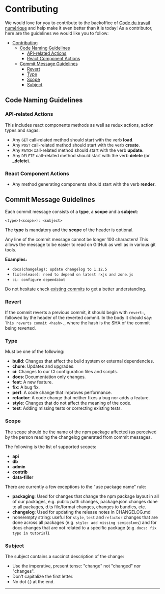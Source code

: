 # Contributing

We would love for you to contribute to the backoffice of [Code du travail numérique][link-cdtn] and
help make it even better than it is today! As a contributor, here are the guidelines we would like
you to follow:

- [Contributing](#contributing)
  - [Code Naming Guidelines](#code-naming-guidelines)
    - [API-related Actions](#api-related-actions)
    - [React Component Actions](#react-component-actions)
  - [Commit Message Guidelines](#commit-message-guidelines)
    - [Revert](#revert)
    - [Type](#type)
    - [Scope](#scope)
    - [Subject](#subject)

## Code Naming Guidelines

### API-related Actions

This includes react components methods as well as redux actions, action types and sagas:

- Any `GET` call-related method should start with the verb **load**.
- Any `POST` call-related method should start with the verb **create**.
- Any `PATCH` call-related method should start with the verb **update**.
- Any `DELETE` call-related method should start with the verb **delete** (or **\_delete**).

### React Component Actions

- Any method generating components should start with the verb **render**.

## Commit Message Guidelines

Each commit message consists of a **type**, a **scope** and a **subject**:

```
<type>(<scope>): <subject>
```

The **type** is mandatory and the **scope** of the header is optional.

Any line of the commit message cannot be longer 100 characters! This allows the message to be easier
to read on GitHub as well as in various git tools.

**Examples:**

- `docs(changelog): update changelog to 1.12.5`
- `fix(release): need to depend on latest rxjs and zone.js`
- `ci: configure dependabot`

Do not hesitate check [existing commits][link-cdtb-commits] to get a better understanding.

### Revert

If the commit reverts a previous commit, it should begin with `revert:`, followed by the header of
the reverted commit. In the body it should say: `This reverts commit <hash>.`, where the hash is the
SHA of the commit being reverted.

### Type

Must be one of the following:

- **build**: Changes that affect the build system or external dependencies.
- **chore**: Updates and upgrades.
- **ci**: Changes to our CI configuration files and scripts.
- **docs**: Documentation only changes.
- **feat**: A new feature.
- **fix**: A bug fix.
- **perf**: A code change that improves performance.
- **refactor**: A code change that neither fixes a bug nor adds a feature.
- **style**: Changes that do not affect the meaning of the code.
- **test**: Adding missing tests or correcting existing tests.

### Scope

The scope should be the name of the npm package affected (as perceived by the person reading the
changelog generated from commit messages.

The following is the list of supported scopes:

- **api**
- **db**
- **admin**
- **contrib**
- **data-filler**

There are currently a few exceptions to the "use package name" rule:

- **packaging**: Used for changes that change the npm package layout in all of our packages, e.g.
  public path changes, package.json changes done to all packages, d.ts file/format changes, changes
  to bundles, etc.
- **changelog**: Used for updating the release notes in CHANGELOG.md
- none/empty string: useful for `style`, `test` and `refactor` changes that are done across all
  packages (e.g. `style: add missing semicolons`) and for docs changes that are not related to a
  specific package (e.g. `docs: fix typo in tutorial`).

### Subject

The subject contains a succinct description of the change:

- Use the imperative, present tense: "change" not "changed" nor "changes".
- Don't capitalize the first letter.
- No dot (.) at the end.

---

[link-cdtb-commits]: https://github.com/SocialGouv/code-du-travail-backoffice/commits/master
[link-cdtn]: https://codedutravail.num.social.gouv.fr
